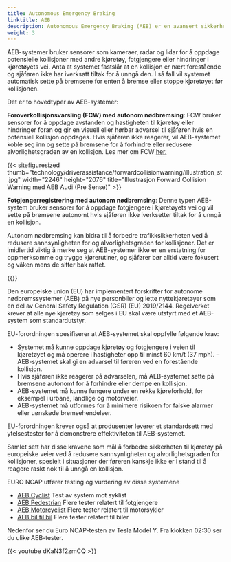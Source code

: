 ```yaml
---
title: Autonomous Emergency Braking
linktitle: AEB
description: Autonomous Emergency Braking (AEB) er en avansert sikkerhetsfunksjon som finnes i mange moderne kjøretøy som kan bidra til å forhindre eller dempe kollisjoner ved å sette på bremsene autonomt hvis føreren ikke reagerer på en forestående kollisjon.
weight: 3
---
```

<!-- markdownlint-disable MD033 -->

AEB-systemer bruker sensorer som kameraer, radar og lidar for å oppdage potensielle kollisjoner med andre kjøretøy, fotgjengere eller hindringer i kjøretøyets vei. Anta at systemet fastslår at en kollisjon er nært forestående og sjåføren ikke har iverksatt tiltak for å unngå den. I så fall vil systemet automatisk sette på bremsene for enten å bremse eller stoppe kjøretøyet før kollisjonen.

Det er to hovedtyper av AEB-systemer:

**Foroverkollisjonsvarsling (FCW) med autonom nødbremsing**: FCW bruker sensorer for å oppdage avstanden og hastigheten til kjøretøy eller hindringer foran og gir en visuell eller hørbar advarsel til sjåføren hvis en potensiell kollisjon oppdages. Hvis sjåføren ikke reagerer, vil AEB-systemet koble seg inn og sette på bremsene for å forhindre eller redusere alvorlighetsgraden av en kollisjon. Les mer om FCW [her.](../forwardcollisionwarning/)

{{< sitefiguresized thumb="technology/driverassistance/forwardcollisionwarning/illustration_st.jpg" width="2246" height="2076" title="Illustrasjon Forward Collision Warning med AEB Audi (Pre Sense)" >}}

**Fotgjengerregistrering med autonom nødbremsing**: Denne typen AEB-system bruker sensorer for å oppdage fotgjengere i kjøretøyets vei og vil sette på bremsene autonomt hvis sjåføren ikke iverksetter tiltak for å unngå en kollisjon.

Autonom nødbremsing kan bidra til å forbedre trafikksikkerheten ved å redusere sannsynligheten for og alvorlighetsgraden for kollisjoner. Det er imidlertid viktig å merke seg at AEB-systemer ikke er en erstatning for oppmerksomme og trygge kjørerutiner, og sjåfører bør alltid være fokusert og våken mens de sitter bak rattet.

{{<evkxdisplayaddarticle />}}

Den europeiske union (EU) har implementert forskrifter for autonome nødbremssystemer (AEB) på nye personbiler og lette nyttekjøretøyer som en del av General Safety Regulation (GSR) (EU) 2019/2144. Regelverket krever at alle nye kjøretøy som selges i EU skal være utstyrt med et AEB-system som standardutstyr.

EU-forordningen spesifiserer at AEB-systemet skal oppfylle følgende krav:

- Systemet må kunne oppdage kjøretøy og fotgjengere i veien til kjøretøyet og må operere i hastigheter opp til minst 60 km/t (37 mph).
– AEB-systemet skal gi en advarsel til føreren ved en forestående kollisjon.
- Hvis sjåføren ikke reagerer på advarselen, må AEB-systemet sette på bremsene autonomt for å forhindre eller dempe en kollisjon.
- AEB-systemet må kunne fungere under en rekke kjøreforhold, for eksempel i urbane, landlige og motorveier.
- AEB-systemet må utformes for å minimere risikoen for falske alarmer eller uønskede bremsehendelser.

EU-forordningen krever også at produsenter leverer et standardsett med ytelsestester for å demonstrere effektiviteten til AEB-systemet.

Samlet sett har disse kravene som mål å forbedre sikkerheten til kjøretøy på europeiske veier ved å redusere sannsynligheten og alvorlighetsgraden for kollisjoner, spesielt i situasjoner der føreren kanskje ikke er i stand til å reagere raskt nok til å unngå en kollisjon.

EURO NCAP utfører testing og vurdering av disse systemene

- [AEB Cyclist](https://www.euroncap.com/en/vehicle-safety/the-ratings-explained/vulnerable-road-user-vru-protection/aeb-cyclist/) Test av system mot syklist
- [AEB Pedestrian](https://www.euroncap.com/en/vehicle-safety/the-ratings-explained/vulnerable-road-user-vru-protection/aeb-pedestrian/) Flere tester relatert til fotgjengere
- [AEB Motorcyclist](https://www.euroncap.com/en/vehicle-safety/the-ratings-explained/vulnerable-road-user-vru-protection/aeb-lane-support-motorcyclist/) Flere tester relatert til motorsykler
- [AEB bil til bil](https://www.euroncap.com/en/vehicle-safety/the-ratings-explained/safety-assist/aeb-car-to-car/) Flere tester relatert til biler

Nedenfor ser du Euro NCAP-testen av Tesla Model Y. Fra klokken 02:30 ser du ulike AEB-tester.

{{< youtube dKaN3f2zmCQ >}}
